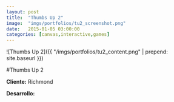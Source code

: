 ```yaml
---
layout:	post
title:	"Thumbs Up 2"
image:	"imgs/portfolios/tu2_screenshot.png"
date:   2015-01-05 03:00:00
categories: [canvas,interactive,games]
---
```

![Thumbs Up 2]({{ "/imgs/portfolios/tu2_content.png" | prepend: site.baseurl }})

#Thumbs Up 2

**Cliente:** Richmond

**Desarrollo:** 